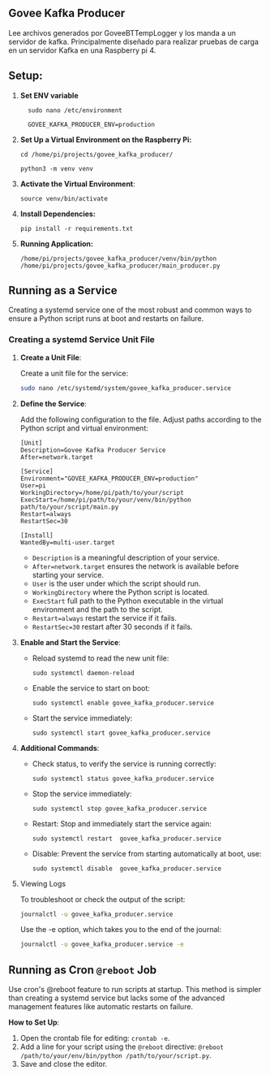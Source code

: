 
## Govee Kafka Producer

Lee archivos generados por GoveeBTTempLogger y los manda a un servidor de kafka.
Principalmente diseñado para realizar pruebas de carga en un servidor Kafka en una Raspberry pi 4.

## Setup:

1. **Set ENV variable**
    ```
      sudo nano /etc/environment

      GOVEE_KAFKA_PRODUCER_ENV=production
    ```

2. **Set Up a Virtual Environment on the Raspberry Pi:**
    ```
    cd /home/pi/projects/govee_kafka_producer/

    python3 -m venv venv
    ```
3. **Activate the Virtual Environment**:
    ```
    source venv/bin/activate
    ```
4. **Install Dependencies:**
    ```
    pip install -r requirements.txt
    ```
5. **Running Application:**
    ```
    /home/pi/projects/govee_kafka_producer/venv/bin/python /home/pi/projects/govee_kafka_producer/main_producer.py
    ```


## Running as a Service
Creating a systemd service one of the most robust and common ways to ensure a Python script runs at boot and restarts on failure.

### Creating a systemd Service Unit File

1. **Create a Unit File**: 
    
    Create a unit file for the service: 
    ```sh
    sudo nano /etc/systemd/system/govee_kafka_producer.service
    ```

2. **Define the Service**: 

    Add the following configuration to the file. Adjust paths according to the Python script and virtual environment:

    ```
    [Unit]
    Description=Govee Kafka Producer Service
    After=network.target

    [Service]
    Environment="GOVEE_KAFKA_PRODUCER_ENV=production"
    User=pi
    WorkingDirectory=/home/pi/path/to/your/script
    ExecStart=/home/pi/path/to/your/venv/bin/python path/to/your/script/main.py
    Restart=always
    RestartSec=30

    [Install]
    WantedBy=multi-user.target
    ```

    - `Description` is a meaningful description of your service.
    - `After=network.target` ensures the network is available before starting your service.
    - `User` is the user under which the script should run. 
    - `WorkingDirectory`  where the Python script is located.
    - `ExecStart` full path to the Python executable in the virtual environment and the path to the script.
    - `Restart=always` restart the service if it fails.
    - `RestartSec=30` restart after 30 seconds if it fails.

3. **Enable and Start the Service**: 

    - Reload systemd to read the new unit file:

      ```
      sudo systemctl daemon-reload
      ```

    - Enable the service to start on boot:

      ```
      sudo systemctl enable govee_kafka_producer.service
      ```

    - Start the service immediately:

      ```
      sudo systemctl start govee_kafka_producer.service
      ```

 
4. **Additional Commands**: 

    - Check status, to verify the service is running correctly:
      ```
      sudo systemctl status govee_kafka_producer.service
      ```

    - Stop the service immediately:
      ```
      sudo systemctl stop govee_kafka_producer.service
      ```

    - Restart: Stop and immediately start the service again:
      ```
      sudo systemctl restart  govee_kafka_producer.service
      ```
    - Disable: Prevent the service from starting automatically at boot, use:
      ```
      sudo systemctl disable  govee_kafka_producer.service
      ```

6.  Viewing Logs

    To troubleshoot or check the output of the script:

    ```sh
    journalctl -u govee_kafka_producer.service
    ```

    Use the -e option, which takes you to the end of the journal:

    ```sh
    journalctl -u govee_kafka_producer.service -e
    ```




##  Running as Cron `@reboot` Job

Use cron's @reboot feature to run scripts at startup. This method is simpler than creating a systemd service but lacks some of the advanced management features like automatic restarts on failure.

**How to Set Up**:
  1. Open the crontab file for editing: `crontab -e`.
  2. Add a line for your script using the `@reboot` directive: `@reboot /path/to/your/env/bin/python /path/to/your/script.py`.
  3. Save and close the editor.

